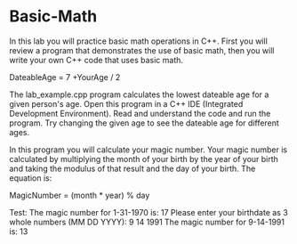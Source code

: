 # Basic-Math

In this lab you will practice basic math operations in C++. First you will review a program that demonstrates the
use of basic math, then you will write your own C++ code that uses basic math. 

DateableAge = 7 +YourAge / 2

The lab_example.cpp program calculates the lowest dateable age for a given person's age. Open this program in a C++ IDE (Integrated Development Environment). Read and understand the code and run the program. Try changing the given age to see the dateable age for different ages.

In this program you will calculate your magic number. Your magic number is calculated by multiplying the month of your birth by the year of your birth and taking the modulus of that result and the day of your birth. The equation is:

MagicNumber = (month * year) % day

Test:
The magic number for 1-31-1970 is: 17
Please enter your birthdate as 3 whole numbers (MM DD YYYY): 9 14 1991
The magic number for 9-14-1991 is: 13

